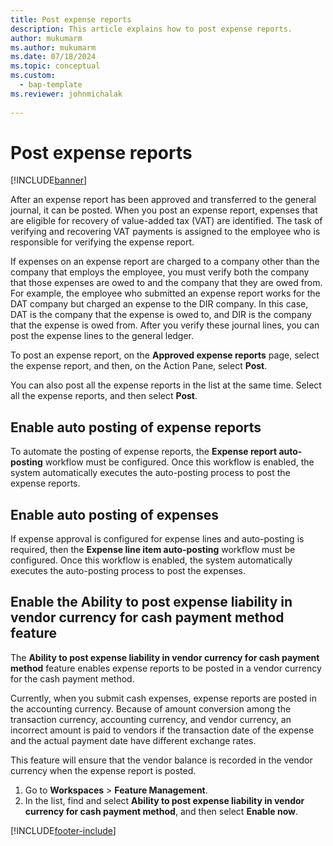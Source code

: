 ```yaml
---
title: Post expense reports
description: This article explains how to post expense reports.
author: mukumarm
ms.author: mukumarm
ms.date: 07/18/2024
ms.topic: conceptual
ms.custom: 
  - bap-template
ms.reviewer: johnmichalak
 
---
```


# Post expense reports

[!INCLUDE[banner](../includes/banner.md)]

After an expense report has been approved and transferred to the general journal, it can be posted. When you post an expense report, expenses that are eligible for recovery of value-added tax (VAT) are identified. The task of verifying and recovering VAT payments is assigned to the employee who is responsible for verifying the expense report.

If expenses on an expense report are charged to a company other than the company that employs the employee, you must verify both the company that those expenses are owed to and the company that they are owed from. For example, the employee who submitted an expense report works for the DAT company but charged an expense to the DIR company. In this case, DAT is the company that the expense is owed to, and DIR is the company that the expense is owed from. After you verify these journal lines, you can post the expense lines to the general ledger.

To post an expense report, on the **Approved expense reports** page, select the expense report, and then, on the Action Pane, select **Post**.

You can also post all the expense reports in the list at the same time. Select all the expense reports, and then select **Post**.

## Enable auto posting of expense reports

To automate the posting of expense reports, the **Expense report auto-posting** workflow must be configured. Once this workflow is enabled, the system automatically executes the auto-posting process to post the expense reports.

## Enable auto posting of expenses

If expense approval is configured for expense lines and auto-posting is required, then the **Expense line item auto-posting** workflow must be configured. Once this workflow is enabled, the system automatically executes the auto-posting process to post the expenses.

## Enable the Ability to post expense liability in vendor currency for cash payment method feature

The **Ability to post expense liability in vendor currency for cash payment method** feature enables expense reports to be posted in a vendor currency for the cash payment method.

Currently, when you submit cash expenses, expense reports are posted in the accounting currency. Because of amount conversion among the transaction currency, accounting currency, and vendor currency, an incorrect amount is paid to vendors if the transaction date of the expense and the actual payment date have different exchange rates.

This feature will ensure that the vendor balance is recorded in the vendor currency when the expense report is posted.

1. Go to **Workspaces** \> **Feature Management**.
2. In the list, find and select **Ability to post expense liability in vendor currency for cash payment method**, and then select **Enable now**.

[!INCLUDE[footer-include](../includes/footer-banner.md)]
